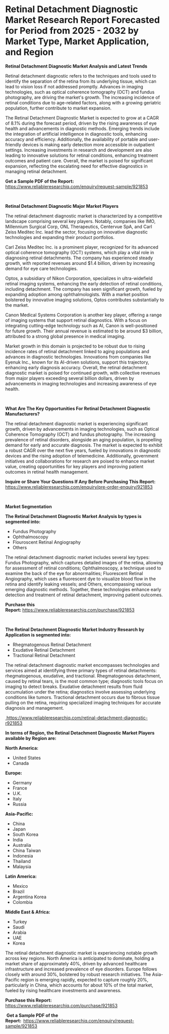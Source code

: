 <p><h1>Retinal Detachment Diagnostic Market Research Report Forecasted for Period from 2025 -  2032 by Market Type, Market Application, and Region</h1></p><p><strong>Retinal Detachment Diagnostic Market Analysis and Latest Trends</strong></p>
<p><p>Retinal detachment diagnostic refers to the techniques and tools used to identify the separation of the retina from its underlying tissue, which can lead to vision loss if not addressed promptly. Advances in imaging technologies, such as optical coherence tomography (OCT) and fundus photography, are driving the market's growth. The increasing incidence of retinal conditions due to age-related factors, along with a growing geriatric population, further contribute to market expansion.</p><p>The Retinal Detachment Diagnostic Market is expected to grow at a CAGR of 8.1% during the forecast period, driven by the rising awareness of eye health and advancements in diagnostic methods. Emerging trends include the integration of artificial intelligence in diagnostic tools, enhancing accuracy and efficiency. Additionally, the availability of portable and user-friendly devices is making early detection more accessible in outpatient settings. Increasing investments in research and development are also leading to innovative solutions for retinal conditions, enhancing treatment outcomes and patient care. Overall, the market is poised for significant expansion, reflecting the escalating need for effective diagnostics in managing retinal detachment.</p></p>
<p><strong>Get a Sample PDF of the Report:&nbsp;</strong> <a href="https://www.reliableresearchiq.com/enquiry/request-sample/921853?utm_campaign=3544&utm_medium=2&utm_source=Github&utm_content=ia&utm_term=18042025&utm_id=retinal-detachment-diagnostic">https://www.reliableresearchiq.com/enquiry/request-sample/921853</a></p>
<p>&nbsp;</p>
<p><strong>Retinal Detachment Diagnostic Major Market Players</strong></p>
<p><p>The retinal detachment diagnostic market is characterized by a competitive landscape comprising several key players. Notably, companies like IMO, Millennium Surgical Corp, ONL Therapeutics, Centervue SpA, and Carl Zeiss Meditec Inc. lead the sector, focusing on innovative diagnostic technologies and expanding their product portfolios.</p><p>Carl Zeiss Meditec Inc. is a prominent player, recognized for its advanced optical coherence tomography (OCT) systems, which play a vital role in diagnosing retinal detachments. The company has experienced steady growth, with reported revenues around $1.4 billion, driven by increasing demand for eye care technologies.</p><p>Optos, a subsidiary of Nikon Corporation, specializes in ultra-widefield retinal imaging systems, enhancing the early detection of retinal conditions, including detachment. The company has seen significant growth, fueled by expanding adoption among ophthalmologists. With a market position bolstered by innovative imaging solutions, Optos contributes substantially to the market.</p><p>Canon Medical Systems Corporation is another key player, offering a range of imaging systems that support retinal diagnostics. With a focus on integrating cutting-edge technology such as AI, Canon is well-positioned for future growth. Their annual revenue is estimated to be around $3 billion, attributed to a strong global presence in medical imaging.</p><p>Market growth in this domain is projected to be robust due to rising incidence rates of retinal detachment linked to aging populations and advances in diagnostic technologies. Innovations from companies like Eyenuk Inc., known for its AI-driven solutions, support this trajectory, enhancing early diagnosis accuracy. Overall, the retinal detachment diagnostic market is poised for continued growth, with collective revenues from major players exceeding several billion dollars, driven by advancements in imaging technologies and increasing awareness of eye health.</p></p>
<p>&nbsp;</p>
<p><strong>What Are The Key Opportunities For Retinal Detachment Diagnostic Manufacturers?</strong></p>
<p><p>The retinal detachment diagnostic market is experiencing significant growth, driven by advancements in imaging technologies, such as Optical Coherence Tomography (OCT) and fundus photography. The increasing prevalence of retinal disorders, alongside an aging population, is propelling demand for early and accurate diagnosis. The market is expected to exhibit a robust CAGR over the next five years, fueled by innovations in diagnostic devices and the rising adoption of telemedicine. Additionally, government initiatives and collaborations for research are poised to enhance market value, creating opportunities for key players and improving patient outcomes in retinal health management.</p></p>
<p><strong>Inquire or Share Your Questions If Any Before Purchasing This Report:</strong> <a href="https://www.reliableresearchiq.com/enquiry/pre-order-enquiry/921853?utm_campaign=3544&utm_medium=2&utm_source=Github&utm_content=ia&utm_term=18042025&utm_id=retinal-detachment-diagnostic">https://www.reliableresearchiq.com/enquiry/pre-order-enquiry/921853</a></p>
<p>&nbsp;</p>
<p><strong>Market Segmentation</strong></p>
<p><strong>The Retinal Detachment Diagnostic Market Analysis by types is segmented into:</strong></p>
<p><ul><li>Fundus Photography</li><li>Ophthalmoscopy</li><li>Flouroscent Retinal Angiography</li><li>Others</li></ul></p>
<p><p>The retinal detachment diagnostic market includes several key types: Fundus Photography, which captures detailed images of the retina, allowing for assessment of retinal conditions; Ophthalmoscopy, a technique used to examine the back of the eye for abnormalities; Fluorescent Retinal Angiography, which uses a fluorescent dye to visualize blood flow in the retina and identify leaking vessels; and Others, encompassing various emerging diagnostic methods. Together, these technologies enhance early detection and treatment of retinal detachment, improving patient outcomes.</p></p>
<p><strong>Purchase this Report:&nbsp;</strong><a href="https://www.reliableresearchiq.com/purchase/921853?utm_campaign=3544&utm_medium=2&utm_source=Github&utm_content=ia&utm_term=18042025&utm_id=retinal-detachment-diagnostic">https://www.reliableresearchiq.com/purchase/921853</a></p>
<p>&nbsp;</p>
<p><strong>The Retinal Detachment Diagnostic Market Industry Research by Application is segmented into:</strong></p>
<p><ul><li>Rhegmatogenous Retinal Detachment</li><li>Exudative Retinal Detachment</li><li>Tractional Retinal Detachment</li></ul></p>
<p><p>The retinal detachment diagnostic market encompasses technologies and services aimed at identifying three primary types of retinal detachments: rhegmatogenous, exudative, and tractional. Rhegmatogenous detachment, caused by retinal tears, is the most common type; diagnostic tools focus on imaging to detect breaks. Exudative detachment results from fluid accumulation under the retina; diagnostics involve assessing underlying conditions like tumors. Tractional detachment occurs due to fibrous tissue pulling on the retina, requiring specialized imaging techniques for accurate diagnosis and management.</p></p>
<p><a href="https://www.reliableresearchiq.com/retinal-detachment-diagnostic-r921853?utm_campaign=3544&utm_medium=2&utm_source=Github&utm_content=ia&utm_term=18042025&utm_id=retinal-detachment-diagnostic">&nbsp;https://www.reliableresearchiq.com/retinal-detachment-diagnostic-r921853</a></p>
<p><strong>In terms of Region, the Retinal Detachment Diagnostic Market Players available by Region are:</strong></p>
<p>
    <p> <strong> North America: </strong>
        <ul>
            <li>United States</li>
            <li>Canada</li>
        </ul>
        </p> 
    <p> <strong> Europe: </strong>
        <ul>
            <li>Germany</li>
            <li>France</li>
            <li>U.K.</li>
            <li>Italy</li>
            <li>Russia</li>
        </ul>
        </p> 
    <p> <strong> Asia-Pacific: </strong>
        <ul>
            <li>China</li>
            <li>Japan</li>
            <li>South Korea</li>
            <li>India</li>
            <li>Australia</li>
            <li>China Taiwan</li>
            <li>Indonesia</li>
            <li>Thailand</li>
            <li>Malaysia</li>
        </ul>
        </p> 
    <p> <strong> Latin America: </strong>
        <ul>
            <li>Mexico</li>
            <li>Brazil</li>
            <li>Argentina Korea</li>
            <li>Colombia</li>
        </ul>
        </p> 
    <p> <strong> Middle East & Africa: </strong>
        <ul>
            <li>Turkey</li>
            <li>Saudi</li>
            <li>Arabia</li>
            <li>UAE</li>
            <li>Korea</li>
        </ul>
    </p>
    </p>
<p><p>The retinal detachment diagnostic market is experiencing notable growth across key regions. North America is anticipated to dominate, holding a market share of approximately 40%, driven by advanced healthcare infrastructure and increased prevalence of eye disorders. Europe follows closely with around 30%, bolstered by robust research initiatives. The Asia-Pacific region is emerging rapidly, expected to capture roughly 20%, particularly in China, which accounts for about 10% of the total market, fueled by rising healthcare investments and awareness.</p></p>
<p><strong>Purchase this Report: </strong><a href="https://www.reliableresearchiq.com/purchase/921853?utm_campaign=3544&utm_medium=2&utm_source=Github&utm_content=ia&utm_term=18042025&utm_id=retinal-detachment-diagnostic">https://www.reliableresearchiq.com/purchase/921853</a></p>
<p>&nbsp;<strong>Get a Sample PDF of the Report:&nbsp;&nbsp;</strong><a href="https://www.reliableresearchiq.com/enquiry/request-sample/921853?utm_campaign=3544&utm_medium=2&utm_source=Github&utm_content=ia&utm_term=18042025&utm_id=retinal-detachment-diagnostic">https://www.reliableresearchiq.com/enquiry/request-sample/921853</a></p>
<p><strong></strong></p>
<p><p></p><p></p><p></p></p>